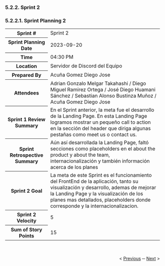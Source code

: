 <h3>5.2.2. Sprint 2</h3>
<h3>5.2.2.1. Sprint Planning 2</h3>
<table>
  <tr>
    <th>Sprint #</th>
    <td>Sprint 2</td>
  </tr>
  <tr>
    <th>Sprint Planning Date</th>
    <td>2023-09-20</td>
  </tr>
  <tr>
    <th>Time</th>
    <td>04:30 PM</td>
  </tr>
  <tr>
    <th>Location</th>
    <td>Servidor de Discord del Equipo</td>
  </tr>
  <tr>
    <th>Prepared By</th>
    <td>Acuña Gomez Diego Jose</td>
  </tr>
  <tr>
    <th>Attendees</th>
    <td>Adrian Gonzalo Melgar Takahashi / Diego Miguel Ramirez Ortega / José Diego Huamani Sánchez / Sebastian Alonso Bustinza Muñoz / Acuña Gomez Diego Jose</td>
  </tr>
  <tr>
    <th>Sprint 1 Review Summary</th>
    <td>En el Sprint anterior, la meta fue el desarrollo de la Landing Page. En esta Landing Page logramos mostrar un pequeño call to action en la sección del header que diriga algunas pestañas como meet us o contact us.</td>
  </tr>
  <tr>
    <th>Sprint Retrospective Summary</th>
    <td>Aún así desarrollada la Landing Page, faltó secciones como placeholders en el about the product y about the team, internacionalización y también información acerca de los planes</td>
  </tr>
  <tr>
    <th>Sprint 2 Goal</th>
    <td>La meta de este Sprint es el funcionamiento del FrontEnd de la aplicación, tanto su visualización y desarrollo, ademas de mejorar la Landing Page y la visualización de los planes mas detallados, placeholders donde corresponde y la internacionalizacion.</td>
  </tr>
  <tr>
    <th>Sprint 2 Velocity</th>
    <td> 5</td>
  </tr>
  <tr>
    <th>Sum of Story Points</th>
    <td>15</td>
  </tr>
</table>


<div display="flex" align="right" >
   </br></br>
   &lt;
   <a href="././8-team-colaboration-insights-1.md">Previous</a>
   &boxh;
   <a href="./2.2-sprint-backlog-2.md">Next</a>
   &gt;
   </br></br>
</div>